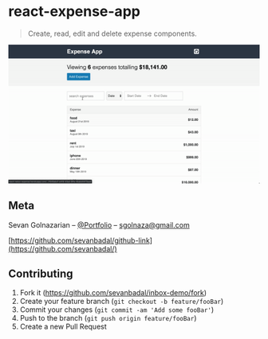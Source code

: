 # react-expense-app
> Create, read, edit and delete expense components.

![](header.gif)

## Meta

Sevan Golnazarian – [@Portfolio](https://sevanbadal-portfolio.herokuapp.com/) – sgolnaza@gmail.com

[https://github.com/sevanbadal/github-link](https://github.com/sevanbadal/)

## Contributing

1. Fork it (<https://github.com/sevanbadal/inbox-demo/fork>)
2. Create your feature branch (`git checkout -b feature/fooBar`)
3. Commit your changes (`git commit -am 'Add some fooBar'`)
4. Push to the branch (`git push origin feature/fooBar`)
5. Create a new Pull Request
